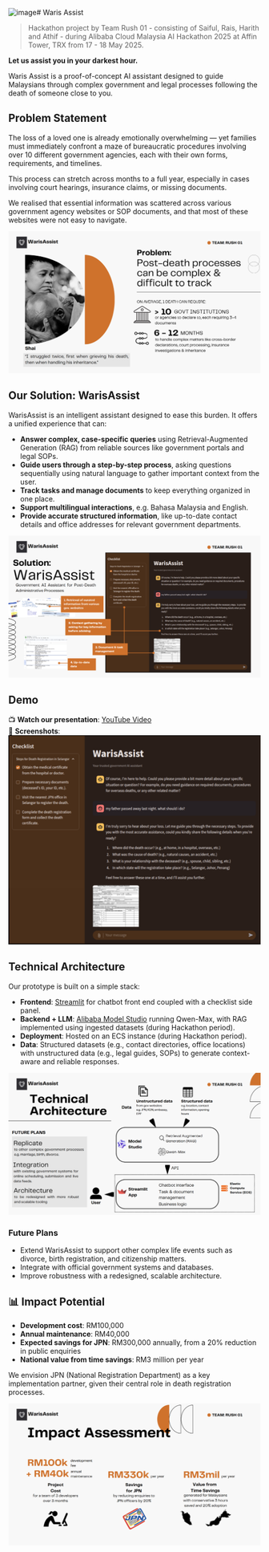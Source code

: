 <img width="543" alt="image" src="https://github.com/user-attachments/assets/9ffc12bd-9676-4350-964f-71c9f4f10601" /># Waris Assist
> Hackathon project by Team Rush 01 - consisting of Saiful, Rais, Harith and Athif - during Alibaba Cloud Malaysia AI Hackathon 2025 at Affin Tower, TRX from 17 - 18 May 2025.

**Let us assist you in your darkest hour.**

Waris Assist is a proof-of-concept AI assistant designed to guide Malaysians through complex government and legal processes following the death of someone close to you.

## Problem Statement

The loss of a loved one is already emotionally overwhelming — yet families must immediately confront a maze of bureaucratic procedures involving over 10 different government agencies, each with their own forms, requirements, and timelines.

This process can stretch across months to a full year, especially in cases involving court hearings, insurance claims, or missing documents. 

We realised that essential information was scattered across various government agency websites or SOP documents, and that most of these websites were not easy to navigate.

![Problem](<Images/Waris_problem.png>)  

## Our Solution: WarisAssist

WarisAssist is an intelligent assistant designed to ease this burden. It offers a unified experience that can:

- **Answer complex, case-specific queries** using Retrieval-Augmented Generation (RAG) from reliable sources like government portals and legal SOPs.
- **Guide users through a step-by-step process**, asking questions sequentially using natural language to gather important context from the user.
- **Track tasks and manage documents** to keep everything organized in one place.
- **Support multilingual interactions**, e.g. Bahasa Malaysia and English.
- **Provide accurate structured information**, like up-to-date contact details and office addresses for relevant government departments.

![Solution](<Images/Waris_solution.png>)  
## Demo

📺 **Watch our presentation**: [YouTube Video](<https://www.youtube.com/watch?v=aufRZzs8sug>)  
📸 **Screenshots**:  
![Screenshot of Assistant UI](<Images/Waris_UI.png>)  


## Technical Architecture

Our prototype is built on a simple stack:

- **Frontend**: [Streamlit](https://streamlit.io/) for chatbot front end coupled with a checklist side panel.
- **Backend + LLM**: [Alibaba Model Studio](https://www.alibabacloud.com/) running Qwen-Max, with RAG implemented using ingested datasets (during Hackathon period).
- **Deployment**: Hosted on an ECS instance (during Hackathon period).
- **Data**: Structured datasets (e.g., contact directories, office locations) with unstructured data (e.g., legal guides, SOPs) to generate context-aware and reliable responses.

![Technical Architecture](<Images/Waris_technical.png>)  

### Future Plans

- Extend WarisAssist to support other complex life events such as divorce, birth registration, and citizenship matters.
- Integrate with official government systems and databases.
- Improve robustness with a redesigned, scalable architecture.

## 📊 Impact Potential

- **Development cost**: RM100,000  
- **Annual maintenance**: RM40,000  
- **Expected savings for JPN**: RM300,000 annually, from a 20% reduction in public enquiries  
- **National value from time savings**: RM3 million per year  

We envision JPN (National Registration Department) as a key implementation partner, given their central role in death registration processes.

![Impact](<Images/Waris_impact.png>)  


